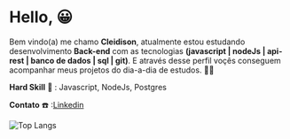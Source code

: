 # Hello, :grinning:

Bem vindo(a) me chamo **Cleidison**, atualmente estou estudando desenvolvimento **Back-end** com as tecnologias **(javascript | nodeJs | api-rest | banco de dados | sql | git)**. E através desse perfil voçês conseguem acompanhar meus projetos do dia-a-dia de estudos. :technologist:

**Hard Skill** :muscle: : Javascript, NodeJs, Postgres

**Contato** :telephone: :[Linkedin](https://www.linkedin.com/in/cleidison-soares-230161109/) 

![Top Langs](https://github-readme-stats.vercel.app/api/top-langs/?username=Cleidison-Soares&layout=compact)

